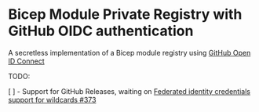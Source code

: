# Bicep Module Private Registry with GitHub OIDC authentication

A secretless implementation of a Bicep module registry using [GitHub Open ID Connect](https://docs.github.com/en/actions/deployment/security-hardening-your-deployments/configuring-openid-connect-in-azure)

TODO:

[ ] - Support for GitHub Releases, waiting on [Federated identity credentials support for wildcards #373](https://github.com/Azure/azure-workload-identity/issues/373)


